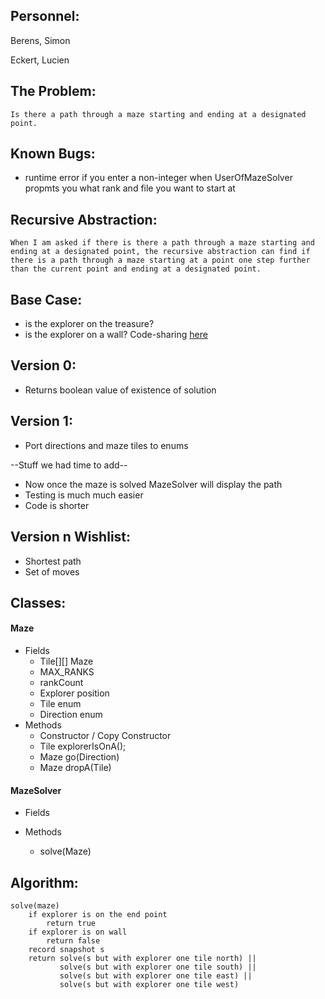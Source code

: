 ## Personnel:
  Berens, Simon
  
  Eckert, Lucien

## The Problem: 
	Is there a path through a maze starting and ending at a designated point.
	
## Known Bugs:
  * runtime error if you enter a non-integer when UserOfMazeSolver propmts you what rank and file you want to start at

## Recursive Abstraction: 
	When I am asked if there is there a path through a maze starting and ending at a designated point, the recursive abstraction can find if there is a path through a maze starting at a point one step further than the current point and ending at a designated point.

## Base Case:
  * is the explorer on the treasure?
  * is the explorer on a wall?
Code-sharing  [here](https://codeshare.io/GqlWpj)

## Version 0:
  * Returns boolean value of existence of solution

## Version 1:
  * Port directions and maze tiles to enums
  
  --Stuff we had time to add--
  
  * Now once the maze is solved MazeSolver will display the path
  * Testing is much much easier
  * Code is shorter

## Version n Wishlist:
  * Shortest path
  * Set of moves

## Classes:
#### Maze 
* Fields
  * Tile[][] Maze
  * MAX_RANKS
  * rankCount
  * Explorer position
  * Tile enum
  * Direction enum
* Methods
  * Constructor / Copy Constructor
  * Tile explorerIsOnA();
  * Maze go(Direction)
  * Maze dropA(Tile)

#### MazeSolver
 * Fields
   
 * Methods
   * solve(Maze)
  
## Algorithm:
	solve(maze)
		if explorer is on the end point
			return true
		if explorer is on wall
			return false
		record snapshot s
		return solve(s but with explorer one tile north) ||
		       solve(s but with explorer one tile south) ||
		       solve(s but with explorer one tile east) || 
		       solve(s but with explorer one tile west)

